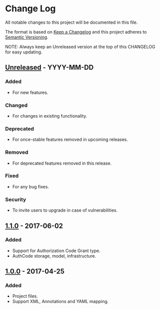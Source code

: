 # Change Log
All notable changes to this project will be documented in this file.

The format is based on [Keep a Changelog](http://keepachangelog.com/)
and this project adheres to [Semantic Versioning](http://semver.org/).

NOTE: Always keep an Unreleased version at the top of this CHANGELOG for easy updating.

## [Unreleased] - YYYY-MM-DD
### Added
- For new features.

### Changed
- For changes in existing functionality.

### Deprecated
- For once-stable features removed in upcoming releases.

### Removed
- For deprecated features removed in this release.

### Fixed
- For any bug fixes.

### Security
- To invite users to upgrade in case of vulnerabilities.

## [1.1.0] - 2017-06-02
### Added
- Support for Authorization Code Grant type.
- AuthCode storage, model, infrastructure.

## [1.0.0] - 2017-04-25
### Added
- Project files.
- Support XML, Annotations and YAML mapping.

[Unreleased]: https://github.com/nordsoftware/lumen-oauth2-doctrine-odm/compare/1.1.0...HEAD
[1.1.0]: https://github.com/nordsoftware/lumen-oauth2-doctrine-odm/compare/1.0.0...1.1.0
[1.0.0]: https://github.com/nordsoftware/lumen-oauth2-doctrine-odm/tree/1.0.0
